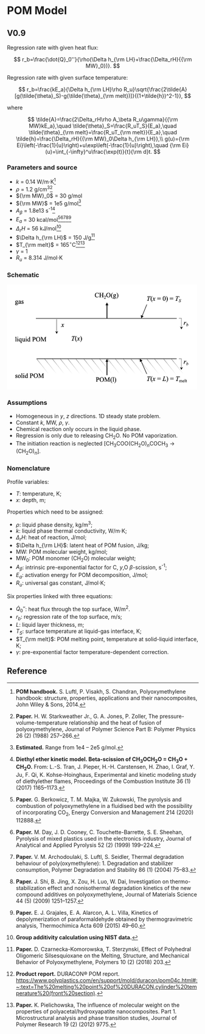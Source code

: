 # POM Model

## V0.9

Regression rate with given heat flux:

$$
r_b=\frac{\dot{Q}_0''}{\rho(\Delta h_{\rm LH}+\frac{\Delta_rH}{{\rm MW}_0})}.
$$

Regression rate with given surface temperature:

$$
r_b=\frac{kE_a}{\Delta h_{\rm LH}\rho R_u}\sqrt{\frac{2\tilde{A}[g(\tilde{\theta}_S)-g(\tilde{\theta}_{\rm melt})]}{(1+\tilde{h})^2-1}},
$$

where

$$
\tilde{A}=\frac{2\Delta_rH\rho A_\beta R_u\gamma}{{\rm MW}kE_a},\quad \tilde{\theta}_S=\frac{R_uT_S}{E_a},\quad \tilde{\theta}_{\rm melt}=\frac{R_uT_{\rm melt}}{E_a},\quad \tilde{h}=\frac{\Delta_rH}{{\rm MW}_0\Delta h_{\rm LH}},\\
g(u)={\rm Ei}\left(-\frac{1}{u}\right)+u\exp\left(-\frac{1}{u}\right),\quad {\rm Ei}(u)=\int_{-\infty}^u\frac{\exp(t)}{t}{\rm d}t.
$$

### Parameters and source

- $k$ = 0.14 W/m$\cdot$K[^1]
- $\rho$ = 1.2 g/cm<sup>3</sup>[^2]
- ${\rm MW}_0$ = 30 g/mol
- ${\rm MW}$ = 1e5 g/mol[^3]
- $A_\beta$ = 1.8e13 s<sup>-1</sup>[^4]
- $E_a$ = 30 kcal/mol[^5][^6][^7][^8][^9]
- $\Delta_rH$ = 56 kJ/mol[^10]
- $\Delta h_{\rm LH}$ = 150 J/g[^11]
- $T_{\rm melt}$ = 165$^\circ$C[^12][^13]
- $\gamma$ = 1
- $R_u$ = 8.314 J/mol$\cdot$K

### Schematic

<img src="img/polymerschematic.png" width="500"/>

### Assumptions

- Homogeneous in $y$, $z$ directions. 1D steady state problem.
- Constant $k$, MW, $\rho$, $\gamma$.
- Chemical reaction only occurs in the liquid phase.
- Regression is only due to releasing CH<sub>2</sub>O. No POM vaporization.
- The initiation reaction  is neglected [CH<sub>3</sub>COO(CH<sub>2</sub>O)$_n$COCH<sub>3</sub> $\rightarrow$ (CH<sub>2</sub>O)$_n$].

### Nomenclature

Profile variables:

- $T$: temperature, K;
- $x$: depth, m;

Properties which need to be assigned:

- $\rho$: liquid phase density, kg/m<sup>3</sup>;
- $k$: liquid phase thermal conductivity, W/m$\cdot$K;
- $\Delta_rH$: heat of reaction, J/mol;
- $\Delta h_{\rm LH}$: latent heat of POM fusion, J/kg;
- MW: POM molecular weight, kg/mol;
- MW$_0$: POM monomer (CH<sub>2</sub>O) molecular weight;
- $A_\beta$: intrinsic pre-exponential factor for C, $y$,O $\beta$-scission, s<sup>-1</sup>;
- $E_a$: activation energy for POM decomposition, J/mol;
- $R_u$: universal gas constant, J/mol$\cdot$K;

Six properties linked with three equations:

- $\dot{Q}_0''$: heat flux through the top surface, W/m<sup>2</sup>.
- $r_b$: regression rate of the top surface, m/s;
- $L$: liquid layer thickness, m;
- $T_S$: surface temperature at liquid-gas interface, K;
- $T_{\rm melt}$: POM melting point, temperature at solid-liquid interface, K;
- $\gamma$: pre-exponential factor temperature-dependent correction.

## Reference

[^1]: **POM handbook.** S. Luftl, P. Visakh, S. Chandran, Polyoxymethylene handbook: structure, properties, applications and their nanocomposites, John Wiley & Sons, 2014.
[^2]: **Paper.** H. W. Starkweather Jr., G. A. Jones, P. Zoller, The pressure-volume-temperature relationship and the heat of fusion of polyoxymethylene, Journal of Polymer Science Part B: Polymer Physics 26 (2) (1988) 257–266.
[^3]: **Estimated.** Range from 1e4 – 2e5 g/mol.
[^4]: **Diethyl ether kinetic model. Beta-scission of CH<sub>3</sub>OCH<sub>2</sub>O = CH<sub>3</sub>O + CH<sub>2</sub>O.** From: L.-S. Tran, J. Pieper, H.-H. Carstensen, H. Zhao, I. Graf, Y. Ju, F. Qi, K. Kohse-Hoinghaus, Experimental and kinetic modeling study of diethylether flames, Proceedings of the Combustion Institute 36 (1) (2017) 1165–1173.
[^5]: **Paper.** G. Berkowicz, T. M. Majka, W.  ̇Zukowski, The pyrolysis and combustion of polyoxymethylene in a fluidised bed with the possibility of incorporating CO<sub>2</sub>, Energy Conversion and Management 214 (2020) 112888.
[^6]: **Paper.** M. Day, J. D. Cooney, C. Touchette-Barrette, S. E. Sheehan, Pyrolysis of mixed plastics used in the electronics industry, Journal of Analytical and Applied Pyrolysis 52 (2) (1999) 199–224. 
[^7]: **Paper.** V. M. Archodoulaki, S. Luftl, S. Seidler, Thermal degradation behaviour of poly(oxymethylene): 1. Degradation and stabilizer consumption, Polymer Degradation and Stability 86 (1) (2004) 75–83.
[^8]: **Paper.** J. Shi, B. Jing, X. Zou, H. Luo, W. Dai, Investigation on thermo-stabilization effect and nonisothermal degradation kinetics of the new compound additives on polyoxymethylene, Journal of Materials Science 44 (5) (2009) 1251–1257.
[^9]: **Paper.** E. J. Grajales, E. A. Alarcon, A. L. Villa, Kinetics of depolymerization of paraformaldehyde obtained by thermogravimetric analysis, Thermochimica Acta 609 (2015) 49–60.
[^10]: **Group additivity calculation using NIST data.**
[^11]: **Paper.** D. Czarnecka-Komorowska, T. Sterzynski, Effect of Polyhedral Oligomeric Silsesquioxane on the Melting, Structure, and Mechanical Behavior of Polyoxymethylene, Polymers 10 (2) (2018) 203.
[^12]: **Product report.** DURACON® POM report. https://www.polyplastics.com/en/support/mold/duracon/pom04c.html#:~:text=The%20melting%20point%20of%20DURACON,cylinder%20temperature%20(front%20section).
[^13]: **Paper.** K. Pielichowska, The influence of molecular weight on the properties of polyacetal/hydroxyapatite nanocomposites. Part 1. Microstructural analysis and phase transition studies, Journal of Polymer Research 19 (2) (2012) 9775.